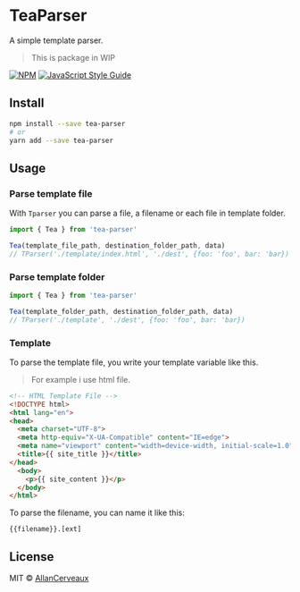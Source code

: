 # TeaParser

A simple template parser.

> This is package in WIP

[![NPM](https://img.shields.io/npm/v/teaparser.svg)](https://www.npmjs.com/package/teaparser) [![JavaScript Style Guide](https://img.shields.io/badge/code_style-standard-brightgreen.svg)](https://standardjs.com)


## Install

```bash
npm install --save tea-parser
# or
yarn add --save tea-parser
```

## Usage

### Parse template file

With `Tparser` you can parse a file, a filename or each file in template folder.

```javascript
import { Tea } from 'tea-parser'

Tea(template_file_path, destination_folder_path, data)
// TParser('./template/index.html', './dest', {foo: 'foo', bar: 'bar})
```


### Parse template folder

```javascript
import { Tea } from 'tea-parser'

Tea(template_folder_path, destination_folder_path, data)
// TParser('./template', './dest', {foo: 'foo', bar: 'bar})
```

### Template

To parse the template file, you write your template variable like this.

> For example i use html file.

```html
<!-- HTML Template File -->
<!DOCTYPE html>
<html lang="en">
<head>
  <meta charset="UTF-8">
  <meta http-equiv="X-UA-Compatible" content="IE=edge">
  <meta name="viewport" content="width=device-width, initial-scale=1.0">
  <title>{{ site_title }}</title>
</head>
  <body>
    <p>{{ site_content }}</p>
  </body>
</html>
```
To parse the filename, you can name it like this:

`{{filename}}.[ext]`

## License

MIT © [AllanCerveaux](https://github.com/AllanCerveaux)

